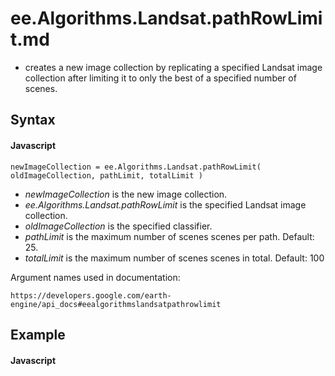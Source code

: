 # ee.Algorithms.Landsat.pathRowLimit.md
- creates a new image collection by replicating a specified Landsat image collection after limiting it to only the best of a specified number of scenes. 

## Syntax

#### Javascript
```
newImageCollection = ee.Algorithms.Landsat.pathRowLimit( oldImageCollection, pathLimit, totalLimit )
```

- *newImageCollection* is the new image collection.
- *ee.Algorithms.Landsat.pathRowLimit* is the specified Landsat image collection. 
- *oldImageCollection* is the specified classifier. 
- *pathLimit* is the maximum number of scenes scenes per path. Default: 25.
- *totalLimit* is the maximum number of scenes scenes in total. Default: 100
 
Argument names used in documentation:
```
https://developers.google.com/earth-engine/api_docs#eealgorithmslandsatpathrowlimit

```

## Example

#### Javascript
```

```
